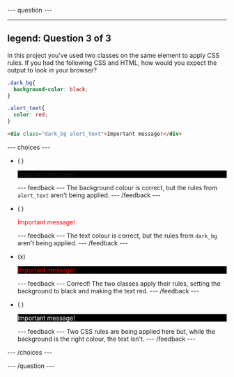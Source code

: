 
--- question ---

---
legend: Question 3 of 3
---

In this project you've used two classes on the same element to apply CSS rules. If you had the following CSS and HTML, how would you expect the output to look in your browser?

```CSS
.dark_bg{
  background-color: black;
}

.alert_text{
  color: red;
}
```

```HTML
<div class="dark_bg alert_text">Important message!</div>
```

--- choices ---

- ( ) <div style="background-color: black">Important message!</div>


  --- feedback ---
    The background colour is correct, but the rules from `alert_text` aren't being applied.
  --- /feedback ---

- ( ) <div style="color: red">Important message!</div>


  --- feedback ---
  The text colour is correct, but the rules from `dark_bg` aren't being applied.
  --- /feedback ---

- (x) <div style="background-color: black; color: red">Important message!</div>


  --- feedback ---
  Correct! The two classes apply their rules, setting the background to black and making the text red.
  --- /feedback ---

- ( ) <div style="background-color: black; color: white">Important message!</div>


  --- feedback ---
  Two CSS rules are being applied here but, while the background is the right colour, the text isn't.
  --- /feedback ---

--- /choices ---

--- /question ---
